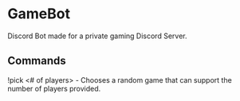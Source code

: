 # GameBot
Discord Bot made for a private gaming Discord Server.

## Commands
!pick <# of players> - Chooses a random game that can support the number of players provided. 
